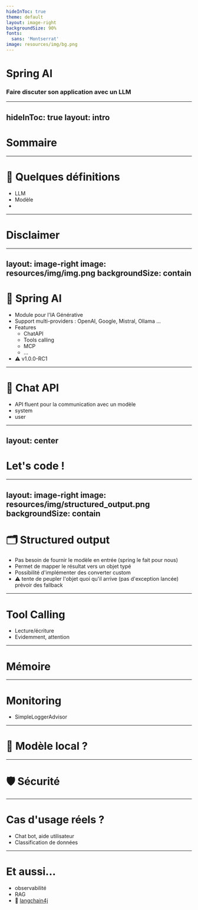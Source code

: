 ```yaml
---
hideInToc: true
theme: default
layout: image-right
backgroundSize: 90%
fonts:
  sans: 'Montserrat'
image: resources/img/bg.png
---
```


# **Spring AI**
### Faire discuter son application avec un LLM

---
hideInToc: true
layout: intro
---

# Sommaire

<Toc/>

---

# 📖 Quelques définitions

- LLM
- Modèle
-

---

# Disclaimer

---
layout: image-right
image: resources/img/img.png
backgroundSize: contain
---

# 🌱 Spring AI

- Module pour l'IA Générative
- Support multi-providers : OpenAI, Google, Mistral, Ollama ...
- Features
    - ChatAPI
    - Tools calling
    - MCP
    - ...
- ⚠ v1.0.0-RC1

---

# 💬 Chat API

- API fluent pour la communication avec un modèle
- system
- user

---
layout: center
---

<style>
h1 {
  font-weight: bold;
}
</style>

# Let's code !

---
layout: image-right
image: resources/img/structured_output.png
backgroundSize: contain
---

# 🗂️ Structured output

- Pas besoin de fournir le modèle en entrée (spring le fait pour nous)
- Permet de mapper le résultat vers un objet typé
- Possibilité d'implémenter des converter custom
- ⚠ tente de peupler l'objet quoi qu'il arrive (pas d'exception lancée) prévoir des fallback

---

# Tool Calling


- Lecture/écriture
- Evidemment, attention

---

#  Mémoire


---

# Monitoring

- SimpleLoggerAdvisor

---

# 🔌 Modèle local ?

---

# 🛡 Sécurité

---

# Cas d'usage réels ?

- Chat bot, aide utilisateur
- Classification de données





---

# Et aussi...

- observabilité
- RAG
- 🦜 [langchain4j](https://github.com/langchain4j/langchain4j)